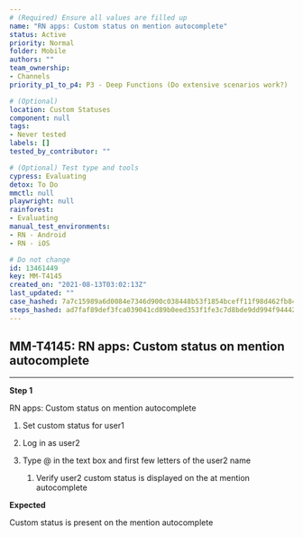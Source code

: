 ```yaml
---
# (Required) Ensure all values are filled up
name: "RN apps: Custom status on mention autocomplete"
status: Active
priority: Normal
folder: Mobile
authors: ""
team_ownership: 
- Channels
priority_p1_to_p4: P3 - Deep Functions (Do extensive scenarios work?)

# (Optional)
location: Custom Statuses
component: null
tags:
- Never tested
labels: []
tested_by_contributor: ""

# (Optional) Test type and tools
cypress: Evaluating
detox: To Do
mmctl: null
playwright: null
rainforest: 
- Evaluating
manual_test_environments:
- RN - Android
- RN - iOS

# Do not change
id: 13461449
key: MM-T4145
created_on: "2021-08-13T03:02:13Z"
last_updated: ""
case_hashed: 7a7c15989a6d0084e7346d900c038448b53f1854bceff11f98d462fb84ba95c6056c96c502de63a63eb3f0bb9d4adc6d
steps_hashed: ad7faf89def3fca039041cd89b0eed353f1fe3c7d8bde9dd994f94442b284bb46b614b8a6872b9dc6bc51dc85d291dd2
---
```


<!-- (Auto-generated) Based on frontmatter's "key" and "name" -->

## MM-T4145: RN apps: Custom status on mention autocomplete

---

**Step 1**

RN apps: Custom status on mention autocomplete

1. Set custom status for user1

2. Log in as user2

3. Type @ in the text box and first few letters of the user2 name

   1. Verify user2 custom status is displayed on the at mention autocomplete

**Expected**

Custom status is present on the mention autocomplete
